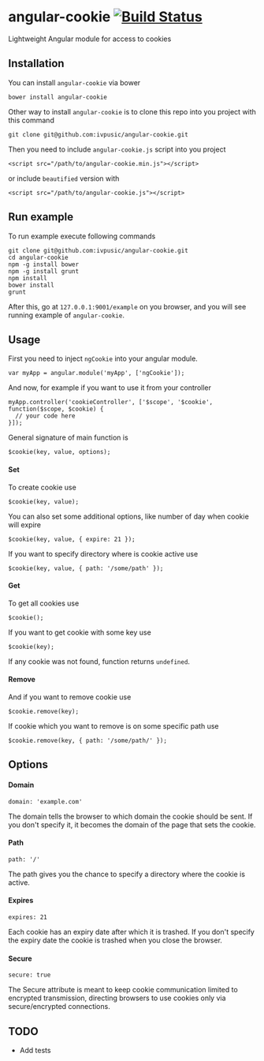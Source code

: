 angular-cookie  [![Build Status](https://travis-ci.org/ivpusic/angular-cookie.png?branch=master)](https://travis-ci.org/ivpusic/angular-cookie)
==============

Lightweight Angular module for access to cookies

Installation
------------

You can install ``angular-cookie`` via bower

```
bower install angular-cookie
```

Other way to install ``angular-cookie`` is to clone this repo into you project with this command

```
git clone git@github.com:ivpusic/angular-cookie.git
```

Then you need to include ``angular-cookie.js`` script into you project

```
<script src="/path/to/angular-cookie.min.js"></script>
```

or include `beautified` version with

```
<script src="/path/to/angular-cookie.js"></script>
```

Run example
-----------

To run example execute following commands

```
git clone git@github.com:ivpusic/angular-cookie.git
cd angular-cookie
npm -g install bower
npm -g install grunt
npm install
bower install
grunt
```

After this, go at ``127.0.0.1:9001/example`` on you browser, and you will see running example of ``angular-cookie``.

Usage
-----

First you need to inject ``ngCookie`` into your angular module.

```
var myApp = angular.module('myApp', ['ngCookie']);
```
And now, for example if you want to use it from your controller

```
myApp.controller('cookieController', ['$scope', '$cookie', function($scope, $cookie) {
  // your code here
}]);
```

General signature of main function is

```
$cookie(key, value, options);
```

#### Set

To create cookie use

```
$cookie(key, value);
```

You can also set some additional options, like number of day when cookie will expire

```
$cookie(key, value, { expire: 21 });
```

If you want to specify directory where is cookie active use

```
$cookie(key, value, { path: '/some/path' });
```

#### Get

To get all cookies use

```
$cookie();
```

If you want to get cookie with some key use

```
$cookie(key);
```

If any cookie was not found, function returns ``undefined``.

#### Remove

And if you want to remove cookie use

```
$cookie.remove(key);
```

If cookie which you want to remove is on some specific path use

```
$cookie.remove(key, { path: '/some/path/' });
```

Options
-------

#### Domain


```
domain: 'example.com'
```

The domain tells the browser to which domain the cookie should be sent. 
If you don't specify it, it becomes the domain of the page that sets the cookie.

#### Path

```
path: '/'
```

The path gives you the chance to specify a directory where the cookie is active.

#### Expires

```
expires: 21
```

Each cookie has an expiry date after which it is trashed.
If you don't specify the expiry date the cookie is trashed when you close the browser.

#### Secure

```
secure: true
```

The Secure attribute is meant to keep cookie communication limited to encrypted transmission, 
directing browsers to use cookies only via secure/encrypted connections.

TODO
----

- Add tests
